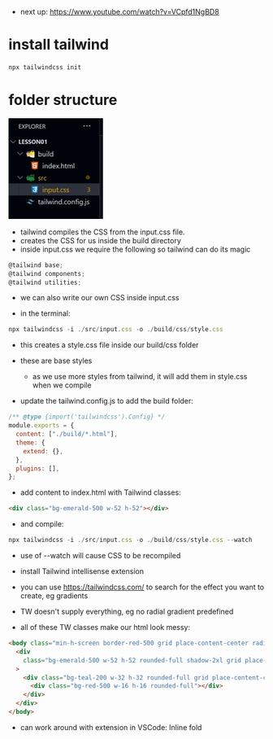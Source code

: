 - next up: https://www.youtube.com/watch?v=VCpfd1NgBD8

# install tailwind

```js
npx tailwindcss init
```

# folder structure

![alt text](image.png)

- tailwind compiles the CSS from the input.css file.
- creates the CSS for us inside the build directory
- inside input.css we require the following so tailwind can do its magic

```js
@tailwind base;
@tailwind components;
@tailwind utilities;
```

- we can also write our own CSS inside input.css

- in the terminal:

```js
npx tailwindcss -i ./src/input.css -o ./build/css/style.css
```

- this creates a style.css file inside our build/css folder
- these are base styles

  - as we use more styles from tailwind, it will add them in style.css when we compile

- update the tailwind.config.js to add the build folder:

```js
/** @type {import('tailwindcss').Config} */
module.exports = {
  content: ["./build/*.html"],
  theme: {
    extend: {},
  },
  plugins: [],
};
```

- add content to index.html with Tailwind classes:

```html
<div class="bg-emerald-500 w-52 h-52"></div>
```

- and compile:

```js
npx tailwindcss -i ./src/input.css -o ./build/css/style.css --watch
```

- use of --watch will cause CSS to be recompiled

- install Tailwind intellisense extension

- you can use https://tailwindcss.com/ to search for the effect you want to create, eg gradients
- TW doesn't supply everything, eg no radial gradient predefined

- all of these TW classes make our html look messy:

```html
<body class="min-h-screen border-red-500 grid place-content-center radial-blue">
  <div
    class="bg-emerald-500 w-52 h-52 rounded-full shadow-2xl grid place-content-center"
  >
    <div class="bg-teal-200 w-32 h-32 rounded-full grid place-content-center">
      <div class="bg-red-500 w-16 h-16 rounded-full"></div>
    </div>
  </div>
</body>
```

- can work around with extension in VSCode: Inline fold
